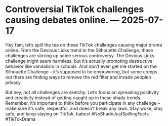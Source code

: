 # Controversial TikTok challenges causing debates online. — 2025-07-17

Hey fam, let’s spill the tea on these TikTok challenges causing major drama online. From the Devious Licks trend to the Silhouette Challenge, these challenges are stirring up some serious controversy. The Devious Licks challenge might seem harmless, but it’s actually promoting destructive behavior like vandalism in schools. And don’t even get me started on the Silhouette Challenge – it’s supposed to be empowering, but some creeps out there are finding ways to remove the red filter and invade people’s privacy. 

But hey, not all challenges are sketchy. Let’s focus on spreading positivity and creativity instead of getting caught up in these shady trends. Remember, it’s important to think before you participate in any challenge – make sure it’s safe, respectful, and doesn’t break any laws. Stay woke, stay safe, and keep slaying on TikTok, babes! #NoShadeJustSpillingFacts #TikTokDrama